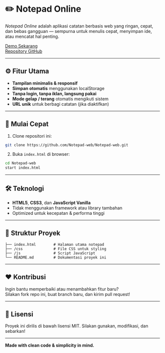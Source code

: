 # ✏️ Notepad Online

_Notepad Online_ adalah aplikasi catatan berbasis web yang ringan, cepat, dan bebas gangguan — sempurna untuk menulis cepat, menyimpan ide, atau mencatat hal penting.

[Demo Sekarang](https://notepad-web.github.io/)  
[Repository GitHub](https://github.com/Notepad-web/Notepad-web)

---

## ⚙️ Fitur Utama

- **Tampilan minimalis & responsif**
- **Simpan otomatis** menggunakan localStorage
- **Tanpa login, tanpa iklan, langsung pakai**
- **Mode gelap / terang** otomatis mengikuti sistem
- **URL unik** untuk berbagi catatan (jika diaktifkan)

---

## 🚀 Mulai Cepat

1. Clone repositori ini:

```bash
git clone https://github.com/Notepad-web/Notepad-web.git
```

2. Buka `index.html` di browser:

```bash
cd Notepad-web
start index.html
```

---

## 🛠️ Teknologi

- **HTML5**, **CSS3**, dan **JavaScript Vanilla**
- Tidak menggunakan framework atau library tambahan
- Optimized untuk kecepatan & performa tinggi

---

## 📁 Struktur Proyek

```
├── index.html        # Halaman utama notepad
├── /css              # File CSS untuk styling
├── /js               # Script JavaScript
└── README.md         # Dokumentasi proyek ini
```

---

## ❤️ Kontribusi

Ingin bantu memperbaiki atau menambahkan fitur baru?  
Silakan fork repo ini, buat branch baru, dan kirim pull request!

---

## 📄 Lisensi

Proyek ini dirilis di bawah lisensi MIT. Silakan gunakan, modifikasi, dan sebarkan!

---

**Made with clean code & simplicity in mind.**